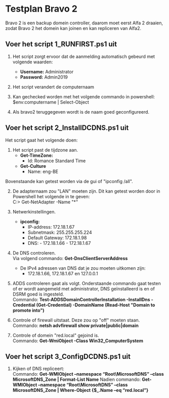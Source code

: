 ﻿# **Testplan Bravo 2**

Bravo 2 is een backup domein controller, daarom moet eerst Alfa 2 draaien, zodat Bravo 2 het domein kan joinen en kan repliceren van Alfa2.

## Voer het script 1_RUNFIRST.ps1 uit

1. Het script zorgt ervoor dat de aanmelding automatisch gebeurd met volgende waarden:
    - **Username:** Administrator
    - **Password:** Admin2019

2. Het script verandert de computernaam
3. Kan gechecked worden met het volgende commando in powershell: $env:computername | Select-Object
4. Als bravo2 teruggegeven wordt is de naam goed geconfigureerd.

## Voer het script 2_InstallDCDNS.ps1 uit

Het script gaat het volgende doen:

1. Het script past de tijdzone aan. 
    - **Get-TimeZone:**
        - Id: Romance Standard Time
    - **Get-Culture**
        - Name: eng-BE       
        
Bovenstaande kan getest worden via de gui of "ipconfig /all".

2. De adapternaam zou "LAN" moeten zijn. Dit kan getest worden door in Powershell het volgende in te geven:   
  C:\> Get-NetAdapter -Name "*"

3. Netwerkinstellingen. 
    - **ipconfig:**
        - IP-address: 172.18.1.67
        - Subnetmask: 255.255.255.224
        - Default Gateway: 172.18.1.98
        - DNS: - 172.18.1.66
               - 172.18.1.67
 
 4. De DNS controleren.   
      Via volgend commando: **Get-DnsClientServerAddress**   
      - De IPv4 adressen van DNS dat je zou moeten uitkomen zijn:
         - 172.18.1.66, 172.18.1.67 en 127.0.0.1
 
 5. ADDS controleren gaat als volgt. Onderstaande commando gaat testen of er wordt aangemeld met administrator, DNS geïnstalleerd is en of DSRM goed is ingesteld.   
      Commando: **Test-ADDSDomainControllerInstallation -InstallDns -Credential (Get-Credential) -DomainName (Read-Host "Domain to promote into")**
 
 6. Controle of firewall uitstaat. Deze zou op "off" moeten staan.   
      Commando: **netsh advfirewall show private|public|domain**
 
 7. Controle of domein "red.local" gejoind is.   
      Commando: **Get-WmiObject -Class Win32_ComputerSystem**

##  Voer het script 3_ConfigDCDNS.ps1 uit
1. Kijken of DNS repliceert:   
     Commando: **Get-WMIObject –namespace “Root\MicrosoftDNS” –class MicrosoftDNS_Zone | Format-List Name**
     Nadien commando: **Get-WMIObject –namespace “Root\MicrosoftDNS” –class MicrosoftDNS_Zone | Where-Object {$_.Name –eq “red.local”}**
  
